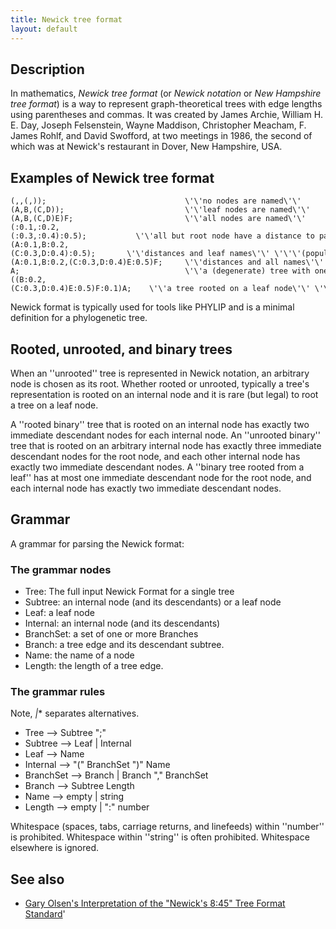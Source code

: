 ```yaml
---
title: Newick tree format
layout: default
---
```


Description
-----------

In mathematics, *Newick tree format* (or *Newick notation* or *New Hampshire tree format*) is a way to represent graph-theoretical trees with edge lengths using parentheses and commas. It was created by James Archie, William H. E. Day, Joseph Felsenstein, Wayne Maddison, Christopher Meacham, F. James Rohlf, and David Swofford, at two meetings in 1986, the second of which was at Newick's restaurant in Dover, New Hampshire, USA.

Examples of Newick tree format
------------------------------

```
(,,(,));                               \'\'no nodes are named\'\'
(A,B,(C,D));                           \'\'leaf nodes are named\'\'
(A,B,(C,D)E)F;                         \'\'all nodes are named\'\'
(:0.1,:0.2,(:0.3,:0.4):0.5);           \'\'all but root node have a distance to parent\'\'
(A:0.1,B:0.2,(C:0.3,D:0.4):0.5);       \'\'distances and leaf names\'\' \'\'\'(popular)\'\'\'
(A:0.1,B:0.2,(C:0.3,D:0.4)E:0.5)F;     \'\'distances and all names\'\'
A;                                     \'\'a (degenerate) tree with one named node\'\'
((B:0.2,(C:0.3,D:0.4)E:0.5)F:0.1)A;    \'\'a tree rooted on a leaf node\'\' \'\'\'(rare)\'\'\'

```

Newick format is typically used for tools like PHYLIP and is a minimal definition for a phylogenetic tree.

Rooted, unrooted, and binary trees
----------------------------------

When an ''unrooted'' tree is represented in Newick notation, an arbitrary node is chosen as its root. Whether rooted or unrooted, typically a tree's representation is rooted on an internal node and it is rare (but legal) to root a tree on a leaf node.

A ''rooted binary'' tree that is rooted on an internal node has exactly two immediate descendant nodes for each internal node. An ''unrooted binary'' tree that is rooted on an arbitrary internal node has exactly three immediate descendant nodes for the root node, and each other internal node has exactly two immediate descendant nodes. A ''binary tree rooted from a leaf'' has at most one immediate descendant node for the root node, and each internal node has exactly two immediate descendant nodes.

Grammar
-------

A grammar for parsing the Newick format:

### The grammar nodes

* Tree: The full input Newick Format for a single tree
* Subtree: an internal node (and its descendants) or a leaf node
* Leaf: a leaf node
* Internal: an internal node (and its descendants)
* BranchSet: a set of one or more Branches
* Branch: a tree edge and its descendant subtree.
* Name: the name of a node
* Length: the length of a tree edge.
 
### The grammar rules

Note, *|** separates alternatives.

* Tree --> Subtree ";"
* Subtree --> Leaf | Internal
* Leaf --> Name
* Internal --> "(" BranchSet ")" Name
* BranchSet --> Branch | Branch "," BranchSet
* Branch --> Subtree Length
* Name --> empty | string
* Length --> empty | ":" number

Whitespace (spaces, tabs, carriage returns, and linefeeds) within ''number'' is prohibited. Whitespace within ''string'' is often prohibited. Whitespace elsewhere is ignored.

See also
--------

-  [Gary Olsen's Interpretation of the "Newick's 8:45" Tree Format Standard](http://evolution.genetics.washington.edu/phylip/newick_doc.html)'


